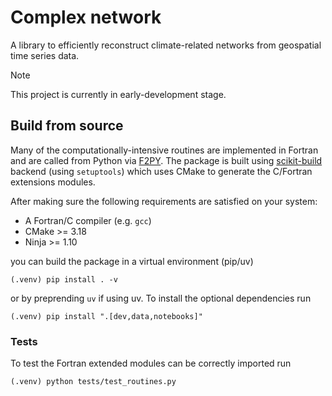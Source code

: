 # Complex network

A library to efficiently reconstruct climate-related networks from geospatial time series data.

> [!NOTE]
> This project is currently in early-development stage.


## Build from source

Many of the computationally-intensive routines are implemented in Fortran and are called from Python via
[F2PY](https://numpy.org/doc/stable/f2py/index.html). 
The package is built using [ scikit-build ](https://scikit-build.readthedocs.io/en/latest/index.html) backend (using `setuptools`) which 
uses CMake to generate the C/Fortran extensions modules.

After making sure the following requirements are satisfied on your system:

* A Fortran/C compiler (e.g. `gcc`)
* CMake >= 3.18
* Ninja >= 1.10

you can build the package in a virtual environment (pip/uv)
```shell
(.venv) pip install . -v
```
or by preprending `uv` if using uv.
To install the optional dependencies run
```shell
(.venv) pip install ".[dev,data,notebooks]"
```

### Tests

To test the Fortran extended modules can be correctly imported run
```shell
(.venv) python tests/test_routines.py
```
